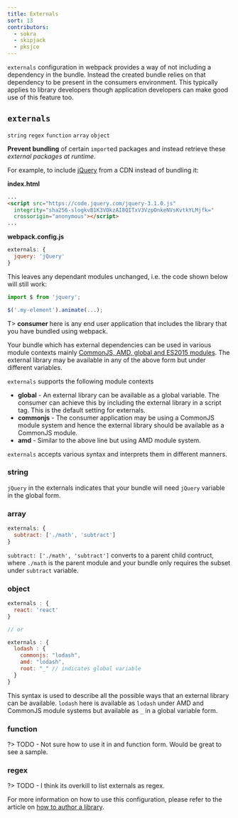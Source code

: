 ```yaml
---
title: Externals
sort: 13
contributors:
  - sokra
  - skipjack
  - pksjce
---
```


`externals` configuration in webpack provides a way of not including a dependency in the bundle. Instead the created bundle relies on that dependency to be present in the consumers environment.
This typically applies to library developers though application developers can make good use of this feature too.

## `externals`

`string` `regex` `function` `array` `object`

**Prevent bundling** of certain `import`ed packages and instead retrieve these *external packages at runtime*.

For example, to include [jQuery](https://jquery.com/) from a CDN instead of bundling it:

**index.html**

```html
...
<script src="https://code.jquery.com/jquery-3.1.0.js"
  integrity="sha256-slogkvB1K3VOkzAI8QITxV3VzpOnkeNVsKvtkYLMjfk="
  crossorigin="anonymous"></script>
...
```

**webpack.config.js**

```javascript
externals: {
  jquery: 'jQuery'
}
```

This leaves any dependant modules unchanged, i.e. the code shown below will still work:

```javascript
import $ from 'jquery';

$('.my-element').animate(...);
```

T> __consumer__ here is any end user application that includes the library that you have bundled using webpack.

Your bundle which has external dependencies can be used in various module contexts mainly [CommonJS, AMD, global and ES2015 modules](/concepts/modules). The external library may be available in any of the above form but under different variables.

`externals` supports the following module contexts

  * __global__ - An external library can be available as a global variable. The consumer can achieve this by including the external library in a script tag. This is the default setting for externals.
  * __commonjs__ -  The consumer application may be using a CommonJS module system and hence the external library should be available as a CommonJS module.
  * __amd__ - Similar to the above line but using AMD module system.

`externals` accepts various syntax and interprets them in different manners.

### string

`jQuery` in the externals indicates that your bundle will need `jQuery` variable in the global form.

### array

```javascript
externals: {
  subtract: ['./math', 'subtract']
}
```

`subtract: ['./math', 'subtract']` converts to a parent child contruct, where `./math` is the parent module and your bundle only requires the subset under `subtract` variable.

### object

```javascript
externals : {
  react: 'react'
}

// or

externals : {
  lodash : {
    commonjs: "lodash",
    amd: "lodash",
    root: "_" // indicates global variable
  }
}
```

This syntax is used to describe all the possible ways that an external library can be available. `lodash` here is available as `lodash` under AMD and CommonJS module systems but available as `_` in a global variable form.

### function

?> TODO - Not sure how to use it in and function form. Would be great to see a sample.

### regex

?> TODO - I think its overkill to list externals as regex.

For more information on how to use this configuration, please refer to the article on [how to author a library](/guides/author-libraries).